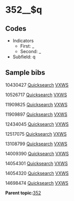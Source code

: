 # 352\_\_$q

## Codes

-   Indicators
    -   First: \_
    -   Second: \_
-   Subfield: q

## Sample bibs

10430427 [Quicksearch](https://search.library.yale.edu/catalog/10430427) [VXWS](http://prodorbis.library.yale.edu:7014/vxws/GetHoldingsService?bibId=10430427)

10526717 [Quicksearch](https://search.library.yale.edu/catalog/10526717) [VXWS](http://prodorbis.library.yale.edu:7014/vxws/GetHoldingsService?bibId=10526717)

11909825 [Quicksearch](https://search.library.yale.edu/catalog/11909825) [VXWS](http://prodorbis.library.yale.edu:7014/vxws/GetHoldingsService?bibId=11909825)

11909897 [Quicksearch](https://search.library.yale.edu/catalog/11909897) [VXWS](http://prodorbis.library.yale.edu:7014/vxws/GetHoldingsService?bibId=11909897)

12434045 [Quicksearch](https://search.library.yale.edu/catalog/12434045) [VXWS](http://prodorbis.library.yale.edu:7014/vxws/GetHoldingsService?bibId=12434045)

12517075 [Quicksearch](https://search.library.yale.edu/catalog/12517075) [VXWS](http://prodorbis.library.yale.edu:7014/vxws/GetHoldingsService?bibId=12517075)

13108799 [Quicksearch](https://search.library.yale.edu/catalog/13108799) [VXWS](http://prodorbis.library.yale.edu:7014/vxws/GetHoldingsService?bibId=13108799)

14009390 [Quicksearch](https://search.library.yale.edu/catalog/14009390) [VXWS](http://prodorbis.library.yale.edu:7014/vxws/GetHoldingsService?bibId=14009390)

14054301 [Quicksearch](https://search.library.yale.edu/catalog/14054301) [VXWS](http://prodorbis.library.yale.edu:7014/vxws/GetHoldingsService?bibId=14054301)

14054320 [Quicksearch](https://search.library.yale.edu/catalog/14054320) [VXWS](http://prodorbis.library.yale.edu:7014/vxws/GetHoldingsService?bibId=14054320)

14698474 [Quicksearch](https://search.library.yale.edu/catalog/14698474) [VXWS](http://prodorbis.library.yale.edu:7014/vxws/GetHoldingsService?bibId=14698474)

**Parent topic:**[352](../../tags/352/352.md)

